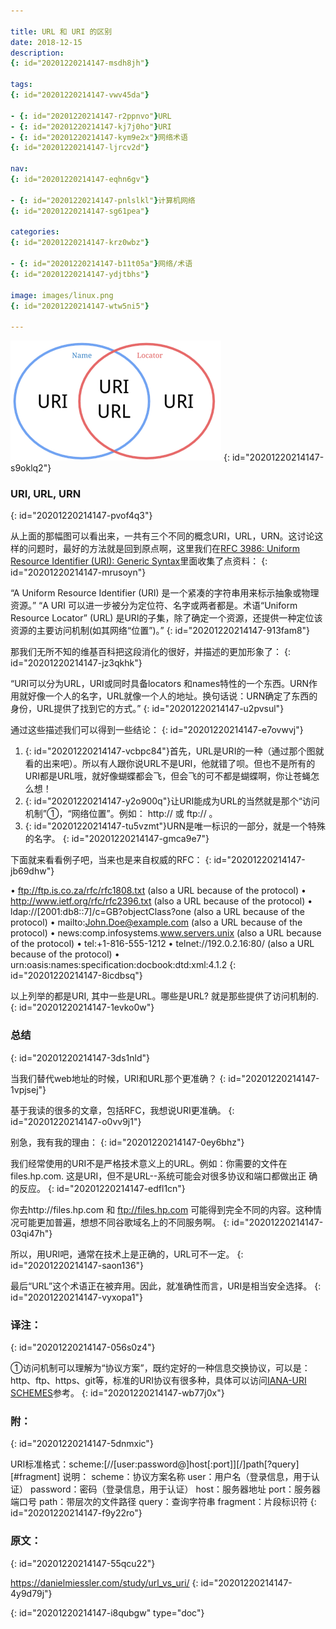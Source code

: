 ```yaml
---

title: URL 和 URI 的区别
date: 2018-12-15
description:
{: id="20201220214147-msdh8jh"}

tags:
{: id="20201220214147-vwv45da"}

- {: id="20201220214147-r2ppnvo"}URL
- {: id="20201220214147-kj7j0ho"}URI
- {: id="20201220214147-kym9e2x"}网络术语
{: id="20201220214147-ljrcv2d"}

nav:
{: id="20201220214147-eqhn6gv"}

- {: id="20201220214147-pnlslkl"}计算机网络
{: id="20201220214147-sg61pea"}

categories:
{: id="20201220214147-krz0wbz"}

- {: id="20201220214147-b11t05a"}网络/术语
{: id="20201220214147-ydjtbhs"}

image: images/linux.png
{: id="20201220214147-wtw5ni5"}

---
```


![](./2018-12-15_URL和URI的区别/1.png)
{: id="20201220214147-s9oklq2"}

### URI, URL, URN
{: id="20201220214147-pvof4q3"}

从上面的那幅图可以看出来，一共有三个不同的概念URI，URL，URN。这讨论这样的问题时，最好的方法就是回到原点啊，这里我们在[RFC 3986: Uniform Resource Identifier (URI): Generic Syntax](http://tools.ietf.org/html/rfc3986)里面收集了点资料：
{: id="20201220214147-mrusoyn"}

“A Uniform Resource Identifier (URI) 是一个紧凑的字符串用来标示抽象或物理资源。”
“A URI 可以进一步被分为定位符、名字或两者都是。术语“Uniform Resource Locator” (URL) 是URI的子集，除了确定一个资源，还提供一种定位该资源的主要访问机制(如其网络“位置”)。”
{: id="20201220214147-913fam8"}

<!--more-->

那我们无所不知的维基百科把这段消化的很好，并描述的更加形象了：
{: id="20201220214147-jz3qkhk"}

“URI可以分为URL，URI或同时具备locators 和names特性的一个东西。URN作用就好像一个人的名字，URL就像一个人的地址。换句话说：URN确定了东西的身份，URL提供了找到它的方式。”
{: id="20201220214147-u2pvsul"}

通过这些描述我们可以得到一些结论：
{: id="20201220214147-e7ovwvj"}

1. {: id="20201220214147-vcbpc84"}首先，URL是URI的一种（通过那个图就看的出来吧）。所以有人跟你说URL不是URI，他就错了呗。但也不是所有的URI都是URL哦，就好像蝴蝶都会飞，但会飞的可不都是蝴蝶啊，你让苍蝇怎么想！
2. {: id="20201220214147-y2o900q"}让URI能成为URL的当然就是那个“访问机制”①，“网络位置”。例如： http:// 或 ftp:// 。
3. {: id="20201220214147-tu5vzmt"}URN是唯一标识的一部分，就是一个特殊的名字。
{: id="20201220214147-gmca9e7"}

下面就来看看例子吧，当来也是来自权威的RFC：
{: id="20201220214147-jb69dhw"}

• ftp://ftp.is.co.za/rfc/rfc1808.txt (also a URL because of the protocol)
• http://www.ietf.org/rfc/rfc2396.txt (also a URL because of the protocol)
• ldap://[2001:db8::7]/c=GB?objectClass?one (also a URL because of the protocol)
• mailto:John.Doe@example.com (also a URL because of the protocol)
• news:comp.infosystems.www.servers.unix (also a URL because of the protocol)
• tel:+1-816-555-1212
• telnet://192.0.2.16:80/ (also a URL because of the protocol)
• urn:oasis:names:specification:docbook:dtd:xml:4.1.2
{: id="20201220214147-8icdbsq"}

以上列举的都是URI, 其中一些是URL。哪些是URL? 就是那些提供了访问机制的.
{: id="20201220214147-1evko0w"}

### 总结
{: id="20201220214147-3ds1nld"}

当我们替代web地址的时候，URI和URL那个更准确？
{: id="20201220214147-1vpjsej"}

基于我读的很多的文章，包括RFC，我想说URI更准确。
{: id="20201220214147-o0vv9j1"}

别急，我有我的理由：
{: id="20201220214147-0ey6bhz"}

我们经常使用的URI不是严格技术意义上的URL。例如：你需要的文件在files.hp.com. 这是URI，但不是URL--系统可能会对很多协议和端口都做出正
确的反应。
{: id="20201220214147-edfl1cn"}

你去http://files.hp.com 和 ftp://files.hp.com 可能得到完全不同的内容。这种情况可能更加普遍，想想不同谷歌域名上的不同服务啊。
{: id="20201220214147-03qi47h"}

所以，用URI吧，通常在技术上是正确的，URL可不一定。
{: id="20201220214147-saon136"}

最后“URL”这个术语正在被弃用。因此，就准确性而言，URI是相当安全选择。
{: id="20201220214147-vyxopa1"}

### 译注：
{: id="20201220214147-056s0z4"}

①访问机制可以理解为“协议方案”，既约定好的一种信息交换协议，可以是：http、ftp、https、git等，标准的URI协议有很多种，具体可以访问[IANA-URI SCHEMES](http://www.iana.org/assignments/uri-schemes/uri-schemes.xhtml)参考。
{: id="20201220214147-wb77j0x"}

### 附：
{: id="20201220214147-5dnmxic"}

URI标准格式：scheme:[//[user:password@]host[:port]][/]path[?query][#fragment]
说明：
scheme：协议方案名称
user：用户名（登录信息，用于认证）
password：密码（登录信息，用于认证）
host：服务器地址
port：服务器端口号
path：带层次的文件路径
query：查询字符串
fragment：片段标识符
{: id="20201220214147-f9y22ro"}

### 原文：
{: id="20201220214147-55qcu22"}

https://danielmiessler.com/study/url_vs_uri/
{: id="20201220214147-4y9d79j"}


{: id="20201220214147-i8qubgw" type="doc"}
